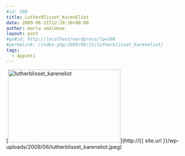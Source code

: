 ```yaml
---
#id: 598
title: LutherBlisset_KarenEliot
date: 2009-06-21T12:39:38+00:00
author: marta smaldone
layout: post
#gu#id: http://localhost/wordpress/?p=598
#permalink: /index.php/2009/06/21/lutherblisset_kareneliot/
tags:
  - Appunti
---
```

[<img class="aligncenter size-full wp-image-597" title="lutherblisset_kareneliot" src="http://{{ site.url }}/wp-uploads/2009/06/lutherblisset_kareneliot.jpeg" alt="lutherblisset_kareneliot" width="302" height="197" srcset="{{ site.url }}/images/uploads/2009/06/lutherblisset_kareneliot.jpeg 302w, {{ site.url }}/images/uploads/2009/06/lutherblisset_kareneliot-300x196.jpeg 300w" sizes="(max-width: 302px) 100vw, 302px" />](http://{{ site.url }}/wp-uploads/2009/06/lutherblisset_kareneliot.jpeg)